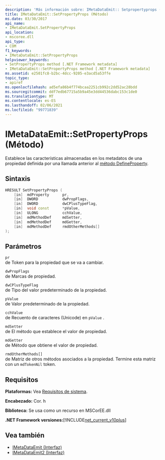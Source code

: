 ```yaml
---
description: 'Más información sobre: IMetaDataEmit:: Setpropertyprops ((método)'
title: IMetaDataEmit::SetPropertyProps (Método)
ms.date: 03/30/2017
api_name:
- IMetaDataEmit.SetPropertyProps
api_location:
- mscoree.dll
api_type:
- COM
f1_keywords:
- IMetaDataEmit::SetPropertyProps
helpviewer_keywords:
- SetPropertyProps method [.NET Framework metadata]
- IMetaDataEmit::SetPropertyProps method [.NET Framework metadata]
ms.assetid: e2501fc8-b2bc-4dcc-9205-e3acd5a53ffe
topic_type:
- apiref
ms.openlocfilehash: ad5efa86b4f774bcaa2251cb992c2dd52ac28bdd
ms.sourcegitcommit: ddf7edb67715a5b9a45e3dd44536dabc153c1de0
ms.translationtype: MT
ms.contentlocale: es-ES
ms.lasthandoff: 02/06/2021
ms.locfileid: "99771839"
---
```

# <a name="imetadataemitsetpropertyprops-method"></a>IMetaDataEmit::SetPropertyProps (Método)

Establece las características almacenadas en los metadatos de una propiedad definida por una llamada anterior al [método DefineProperty](imetadataemit-defineproperty-method.md).  
  
## <a name="syntax"></a>Sintaxis  
  
```cpp  
HRESULT SetPropertyProps (
    [in]  mdProperty      pr,
    [in]  DWORD           dwPropFlags,
    [in]  DWORD           dwCPlusTypeFlag,
    [in]  void const      *pValue,
    [in]  ULONG           cchValue,
    [in]  mdMethodDef     mdSetter,
    [in]  mdMethodDef     mdGetter,
    [in]  mdMethodDef     rmdOtherMethods[]
);  
```  
  
## <a name="parameters"></a>Parámetros  

 `pr`  
 de Token para la propiedad que se va a cambiar.  
  
 `dwPropFlags`  
 de Marcas de propiedad.  
  
 `dwCPlusTypeFlag`  
 de Tipo del valor predeterminado de la propiedad.  
  
 `pValue`  
 de Valor predeterminado de la propiedad.  
  
 `cchValue`  
 de Recuento de caracteres (Unicode) en `pValue` .  
  
 `mdSetter`  
 de El método que establece el valor de propiedad.  
  
 `mdGetter`  
 de Método que obtiene el valor de propiedad.  
  
 `rmdOtherMethods[]`  
 de Matriz de otros métodos asociados a la propiedad. Termine esta matriz con un `mdTokenNil` token.  
  
## <a name="requirements"></a>Requisitos  

 **Plataformas:** Vea [Requisitos de sistema](../../get-started/system-requirements.md).  
  
 **Encabezado:** Cor. h  
  
 **Biblioteca:** Se usa como un recurso en MSCorEE.dll  
  
 **.NET Framework versiones:**[!INCLUDE[net_current_v10plus](../../../../includes/net-current-v10plus-md.md)]  
  
## <a name="see-also"></a>Vea también

- [IMetaDataEmit (Interfaz)](imetadataemit-interface.md)
- [IMetaDataEmit2 (Interfaz)](imetadataemit2-interface.md)
